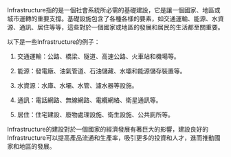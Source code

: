 

Infrastructure指的是一個社會系統所必需的基礎建設，它是讓一個國家、地區或城市運轉的重要支撐。基礎設施包含了各種各樣的要素，如交通運輸、能源、水資源、通訊、居住等等，這些對於一個國家或地區的發展和居民的生活都至關重要。

以下是一些Infrastructure的例子：

1. 交通運輸：公路、橋梁、隧道、高速公路、火車站和機場等。

2. 能源：發電廠、油氣管道、石油儲藏、水壩和能源儲存裝置等。

3. 水資源：水庫、水壩、水管、濾水器等設施。

4. 通訊：電話網路、無線網路、電纜網絡、衛星通訊等。

5. 居住：住宅建設、廢物處理設施、衛生設施、公共廁所等。

Infrastructure的建設對於一個國家的經濟發展有著巨大的影響，建設良好的Infrastructure可以提高產品流通和生產率，吸引更多的投資和人才，進而推動國家和地區的發展。